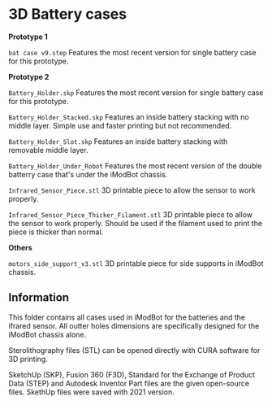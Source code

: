 # 3D Battery cases

__Prototype 1__

`bat case v9.step`
Features the most recent version for single battery case for this prototype.

__Prototype 2__

`Battery_Holder.skp`
Features the most recent version for single battery case for this prototype.

`Battery_Holder_Stacked.skp`
Features an inside battery stacking with no middle layer. Simple use and faster printing but not recommended.

`Battery_Holder_Slot.skp`
Features an inside battery stacking with removable middle layer.

`Battery_Holder_Under_Robot`
Features the most recent version of the double batterry case that's under the iModBot chassis.

`Infrared_Sensor_Piece.stl`
3D printable piece to allow the sensor to work properly.

`Infrared_Sensor_Piece_Thicker_Filament.stl`
3D printable piece to allow the sensor to work properly. Should be used if the filament used to print the piece is thicker than normal.

__Others__

`motors_side_support_v3.stl`
3D printable piece for side supports in iModBot chassis.

## Information

This folder contains all cases used in iModBot for the batteries and the ifrared sensor. All outter holes dimensions are specifically designed for the iModBot chassis alone. 

Sterolithography files (STL) can be opened directly with CURA software for 3D printing. 

SketchUp (SKP), Fusion 360 (F3D), Standard for the Exchange of Product Data (STEP) and Autodesk Inventor Part files are the given open-source files. SkethUp files were saved with 2021 version.
